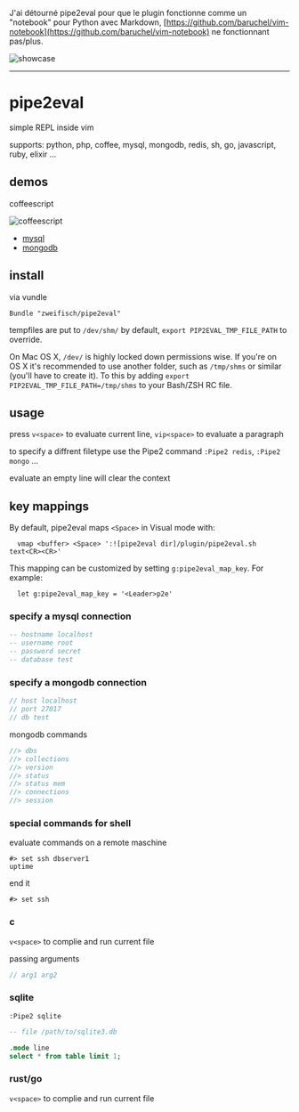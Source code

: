 J'ai détourné pipe2eval pour que le plugin fonctionne comme un "notebook" pour Python avec Markdown, [https://github.com/baruchel/vim-notebook](https://github.com/baruchel/vim-notebook) ne fonctionnant pas/plus.

![showcase](https://gist.github.com/anakojm/f6ef6eba4160d95a59cfa3d500244051/raw/f2b20f9ea90f0606266583930a1246efc2dbd65b/showcase.gif)

---

# pipe2eval

simple REPL inside vim

supports: python, php, coffee, mysql, mongodb, redis, sh, go, javascript, ruby, elixir ...

## demos

coffeescript

![coffeescript](https://github.com/zweifisch/pipe2eval/raw/master/demos/coffee.gif)

* [mysql](https://github.com/zweifisch/pipe2eval/raw/master/demos/mysql.gif)
* [mongodb](https://github.com/zweifisch/pipe2eval/raw/master/demos/mongodb.gif)

## install

via vundle
```vim
Bundle "zweifisch/pipe2eval"
```

tempfiles are put to `/dev/shm/` by default, `export PIP2EVAL_TMP_FILE_PATH` to
override.

On Mac OS X, `/dev/` is highly locked down permissions wise. If you're on OS X it's recommended to use another folder, such as `/tmp/shms` or similar (you'll have to create it). To this by adding `export PIP2EVAL_TMP_FILE_PATH=/tmp/shms` to your Bash/ZSH RC file.

## usage

press `v<space>` to evaluate current line, `vip<space>` to evaluate a paragraph

to specify a diffrent filetype use the Pipe2 command `:Pipe2 redis`, `:Pipe2 mongo` ...

evaluate an empty line will clear the context

## key mappings
By default, pipe2eval maps `<Space>` in Visual mode with:

```vim
  vmap <buffer> <Space> ':![pipe2eval dir]/plugin/pipe2eval.sh text<CR><CR>'
```

This mapping can be customized by setting `g:pipe2eval_map_key`. For example:

```vim
  let g:pipe2eval_map_key = '<Leader>p2e'
```

### specify a mysql connection

```sql
-- hostname localhost
-- username root
-- password secret
-- database test
```

### specify a mongodb connection

```javascript
// host localhost
// port 27017
// db test
```

mongodb commands

```javascript
//> dbs
//> collections
//> version
//> status
//> status mem
//> connections
//> session
```

### special commands for shell

evaluate commands on a remote maschine

```
#> set ssh dbserver1
uptime
```

end it
```
#> set ssh
```

### c

`v<space>` to complie and run current file

passing arguments

```c
// arg1 arg2
```

### sqlite

`:Pipe2 sqlite`

```sql
-- file /path/to/sqlite3.db

.mode line
select * from table limit 1;
```

### rust/go

`v<space>` to complie and run current file
